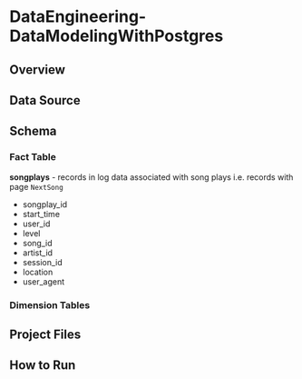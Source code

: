 # DataEngineering-DataModelingWithPostgres

## Overview



## Data Source


## Schema
### Fact Table
**songplays** - records in log data associated with song plays i.e. records with page `NextSong`
- songplay_id
- start_time
- user_id
- level
- song_id
- artist_id
- session_id
- location
- user_agent

### Dimension Tables


## Project Files

## How to Run
